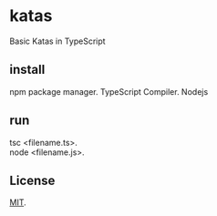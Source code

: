# katas
Basic Katas in TypeScript

## install
npm package manager.
TypeScript Compiler.
Nodejs


## run
tsc <filename.ts>.  
node <filename.js>.

## License
[MIT](https://choosealicense.com/licenses/mit/).
